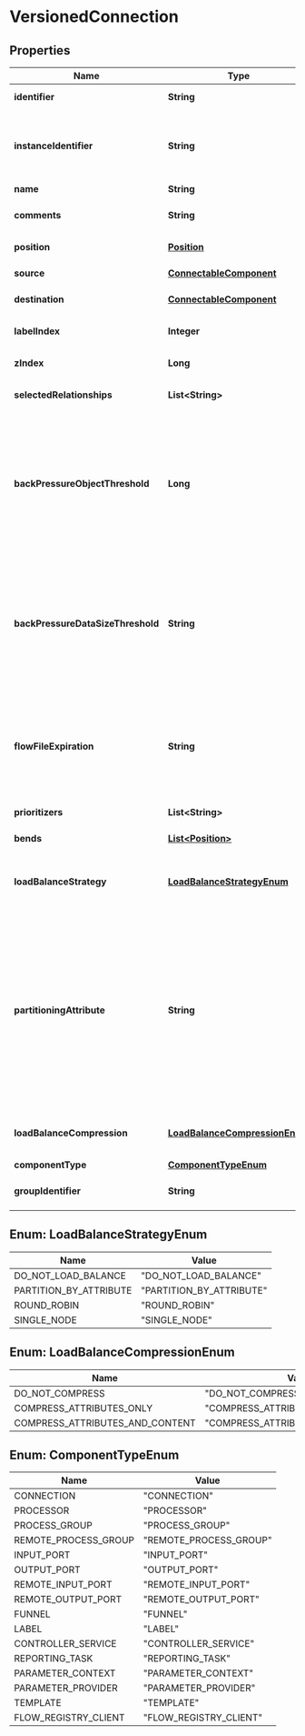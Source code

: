 
# VersionedConnection

## Properties
Name | Type | Description | Notes
------------ | ------------- | ------------- | -------------
**identifier** | **String** | The component&#39;s unique identifier |  [optional]
**instanceIdentifier** | **String** | The instance ID of an existing component that is described by this VersionedComponent, or null if this is not mapped to an instantiated component |  [optional]
**name** | **String** | The component&#39;s name |  [optional]
**comments** | **String** | The user-supplied comments for the component |  [optional]
**position** | [**Position**](Position.md) | The component&#39;s position on the graph |  [optional]
**source** | [**ConnectableComponent**](ConnectableComponent.md) | The source of the connection. |  [optional]
**destination** | [**ConnectableComponent**](ConnectableComponent.md) | The destination of the connection. |  [optional]
**labelIndex** | **Integer** | The index of the bend point where to place the connection label. |  [optional]
**zIndex** | **Long** | The z index of the connection. |  [optional]
**selectedRelationships** | **List&lt;String&gt;** | The selected relationship that comprise the connection. |  [optional]
**backPressureObjectThreshold** | **Long** | The object count threshold for determining when back pressure is applied. Updating this value is a passive change in the sense that it won&#39;t impact whether existing files over the limit are affected but it does help feeder processors to stop pushing too much into this work queue. |  [optional]
**backPressureDataSizeThreshold** | **String** | The object data size threshold for determining when back pressure is applied. Updating this value is a passive change in the sense that it won&#39;t impact whether existing files over the limit are affected but it does help feeder processors to stop pushing too much into this work queue. |  [optional]
**flowFileExpiration** | **String** | The amount of time a flow file may be in the flow before it will be automatically aged out of the flow. Once a flow file reaches this age it will be terminated from the flow the next time a processor attempts to start work on it. |  [optional]
**prioritizers** | **List&lt;String&gt;** | The comparators used to prioritize the queue. |  [optional]
**bends** | [**List&lt;Position&gt;**](Position.md) | The bend points on the connection. |  [optional]
**loadBalanceStrategy** | [**LoadBalanceStrategyEnum**](#LoadBalanceStrategyEnum) | The Strategy to use for load balancing data across the cluster, or null, if no Load Balance Strategy has been specified. |  [optional]
**partitioningAttribute** | **String** | The attribute to use for partitioning data as it is load balanced across the cluster. If the Load Balance Strategy is configured to use PARTITION_BY_ATTRIBUTE, the value returned by this method is the name of the FlowFile Attribute that will be used to determine which node in the cluster should receive a given FlowFile. If the Load Balance Strategy is unset or is set to any other value, the Partitioning Attribute has no effect. |  [optional]
**loadBalanceCompression** | [**LoadBalanceCompressionEnum**](#LoadBalanceCompressionEnum) | Whether or not compression should be used when transferring FlowFiles between nodes |  [optional]
**componentType** | [**ComponentTypeEnum**](#ComponentTypeEnum) |  |  [optional]
**groupIdentifier** | **String** | The ID of the Process Group that this component belongs to |  [optional]


<a name="LoadBalanceStrategyEnum"></a>
## Enum: LoadBalanceStrategyEnum
Name | Value
---- | -----
DO_NOT_LOAD_BALANCE | &quot;DO_NOT_LOAD_BALANCE&quot;
PARTITION_BY_ATTRIBUTE | &quot;PARTITION_BY_ATTRIBUTE&quot;
ROUND_ROBIN | &quot;ROUND_ROBIN&quot;
SINGLE_NODE | &quot;SINGLE_NODE&quot;


<a name="LoadBalanceCompressionEnum"></a>
## Enum: LoadBalanceCompressionEnum
Name | Value
---- | -----
DO_NOT_COMPRESS | &quot;DO_NOT_COMPRESS&quot;
COMPRESS_ATTRIBUTES_ONLY | &quot;COMPRESS_ATTRIBUTES_ONLY&quot;
COMPRESS_ATTRIBUTES_AND_CONTENT | &quot;COMPRESS_ATTRIBUTES_AND_CONTENT&quot;


<a name="ComponentTypeEnum"></a>
## Enum: ComponentTypeEnum
Name | Value
---- | -----
CONNECTION | &quot;CONNECTION&quot;
PROCESSOR | &quot;PROCESSOR&quot;
PROCESS_GROUP | &quot;PROCESS_GROUP&quot;
REMOTE_PROCESS_GROUP | &quot;REMOTE_PROCESS_GROUP&quot;
INPUT_PORT | &quot;INPUT_PORT&quot;
OUTPUT_PORT | &quot;OUTPUT_PORT&quot;
REMOTE_INPUT_PORT | &quot;REMOTE_INPUT_PORT&quot;
REMOTE_OUTPUT_PORT | &quot;REMOTE_OUTPUT_PORT&quot;
FUNNEL | &quot;FUNNEL&quot;
LABEL | &quot;LABEL&quot;
CONTROLLER_SERVICE | &quot;CONTROLLER_SERVICE&quot;
REPORTING_TASK | &quot;REPORTING_TASK&quot;
PARAMETER_CONTEXT | &quot;PARAMETER_CONTEXT&quot;
PARAMETER_PROVIDER | &quot;PARAMETER_PROVIDER&quot;
TEMPLATE | &quot;TEMPLATE&quot;
FLOW_REGISTRY_CLIENT | &quot;FLOW_REGISTRY_CLIENT&quot;



